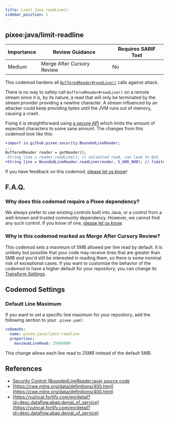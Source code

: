 ```yaml
---
title: Limit Java readLine()
sidebar_position: 1
---
```


## pixee:java/limit-readline

| Importance | Review Guidance            | Requires SARIF Tool |
|------------|----------------------------|---------------------|
 | Medium     | Merge After Cursory Review | No                  |

This codemod hardens all [`BufferedReader#readLine()`](https://docs.oracle.com/javase/8/docs/api/java/io/BufferedReader.html#readLine--) calls against attack.

There is no way to safely call `BufferedReader#readLine()` on a remote stream since it is, by its nature, a read that will only be terminated by the stream provider providing a newline character. A stream influenced by an attacker could keep providing bytes until the JVM runs out of memory, causing a crash.

Fixing it is straightforward using [a secure API](https://github.com/pixee/java-security-toolkit/blob/main/src/main/java/io/github/pixee/security/BoundedLineReader.java) which limits the amount of expected characters to some sane amount. The changes from this codemod look like this:

```diff
+import io.github.pixee.security.BoundedLineReader;
...
BufferedReader reader = getReader();
-String line = reader.readLine(); // unlimited read, can lead to DoS
+String line = BoundedLineReader.readLine(reader, 5_000_000); // limited to 5MB
```


If you have feedback on this codemod, [please let us know](mailto:feedback@pixee.ai)!

## F.A.Q. 

### Why does this codemod require a Pixee dependency?

We always prefer to use existing controls built into Java, or a control from a well-known and trusted community dependency. However, we cannot find any such control. If you know of one, [please let us know](https://ask.pixee.ai/feedback).

### Why is this codemod marked as Merge After Cursory Review?

This codemod sets a maximum of 5MB allowed per line read by default. It is unlikely but possible that your code may receive lines that are greater than 5MB _and_ you'd still be interested in reading them, so there is some nominal risk of exceptional cases. If you want to customize the behavior of the codemod to have a higher default for your repository, you can change its [Transform Settings](./pixee_java_limit-readline.md#transform-settings).

## Codemod Settings

### Default Line Maximum
If you want to set a specific line maximum for your repository, add the following section to your `.pixee.yaml`:
```yaml
codemods:
  name: pixee:java/limit-readline
  properties:
    maximumLineRead: 25000000
```
This change allows each line read to 25MB instead of the default 5MB.

## References
* [Security Control (BoundedLineReader.java) source code](https://github.com/pixee/java-security-toolkit/blob/main/src/main/java/io/github/pixee/security/BoundedLineReader.java)
* [https://cwe.mitre.org/data/definitions/400.html](https://cwe.mitre.org/data/definitions/400.html)
* [https://vulncat.fortify.com/en/detail?id=desc.dataflow.abap.denial_of_service](https://vulncat.fortify.com/en/detail?id=desc.dataflow.abap.denial_of_service)
